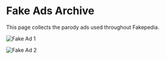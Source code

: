 # Fake Ads Archive

This page collects the parody ads used throughout Fakepedia.

![Fake Ad 1](https://via.placeholder.com/468x60?text=Fake+Ad+1)

![Fake Ad 2](https://via.placeholder.com/300x250?text=Fake+Ad+2)
